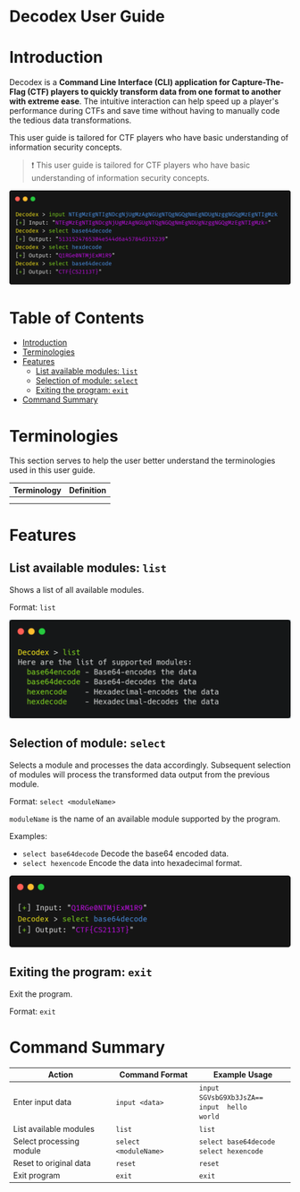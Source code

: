 # Decodex User Guide <!-- omit in toc -->

# Introduction

Decodex is a **Command Line Interface (CLI) application for Capture-The-Flag (CTF) players to quickly transform data from one format to another with extreme ease**. The intuitive interaction can help speed up a player's performance during CTFs and save time without having to manually code the tedious data transformations.

This user guide is tailored for CTF players who have basic understanding of information security concepts.

> ❗ This user guide is tailored for CTF players who have basic understanding of information security concepts.

![carbon(6).png](images/carbon(6).png)

# Table of Contents <!-- omit in toc -->
- [Introduction](#introduction)
- [Terminologies](#terminologies)
- [Features](#features)
  - [List available modules: `list`](#list-available-modules-list)
  - [Selection of module: `select`](#selection-of-module-select)
  - [Exiting the program: `exit`](#exiting-the-program-exit)
- [Command Summary](#command-summary)

# Terminologies

This section serves to help the user better understand the terminologies used in this user guide.

| Terminology | Definition |
| ----------- | ---------- |
|             |            |
|             |            |


# Features

## List available modules: `list`

Shows a list of all available modules.

Format: `list`

![carbon(8).png](images/carbon(8).png)

## Selection of module: `select`

Selects a module and processes the data accordingly. Subsequent selection of modules will process the transformed data output from the previous module.

Format: `select <moduleName>`

`moduleName` is the name of an available module supported by the program.

Examples:

- `select base64decode` Decode the base64 encoded data.
- `select hexencode` Encode the data into hexadecimal format.

![carbon(9).png](images/carbon(9).png)

## Exiting the program: `exit`

Exit the program.

Format: `exit`

# Command Summary

| Action                   | Command Format        | Example Usage                                                      |
|--------------------------|-----------------------|--------------------------------------------------------------------|
| Enter input data         | `input <data>`        | `input SGVsbG9Xb3JsZA==`<br><code>input  hello world </code> |
| List available modules   | `list`                | `list`                                                             |
| Select processing module | `select <moduleName>` | `select base64decode`<br>`select hexencode`                        |
| Reset to original data   | `reset`               | `reset`                                                            |
| Exit program             | `exit`                | `exit`                                                             |